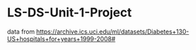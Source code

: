 # LS-DS-Unit-1-Project
data from https://archive.ics.uci.edu/ml/datasets/Diabetes+130-US+hospitals+for+years+1999-2008#
